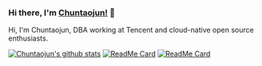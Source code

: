 ### Hi there, I'm [Chuntaojun!](https://www.liaochuntao.cn/) 👋

Hi, I'm Chuntaojun, DBA working at Tencent and cloud-native open source enthusiasts.

[![Chuntaojun's github stats](https://github-readme-stats.vercel.app/api?username=chuntaojun)](https://www.liaochuntao.cn/)
[![ReadMe Card](https://github-readme-stats.vercel.app/api/pin/?username=chuntaojun&repo=pole)](https://github.com/pole-group/pole)
[![ReadMe Card](https://github-readme-stats.vercel.app/api/pin/?username=chuntaojun&repo=lraft)](https://github.com/pole-group/lraft)
